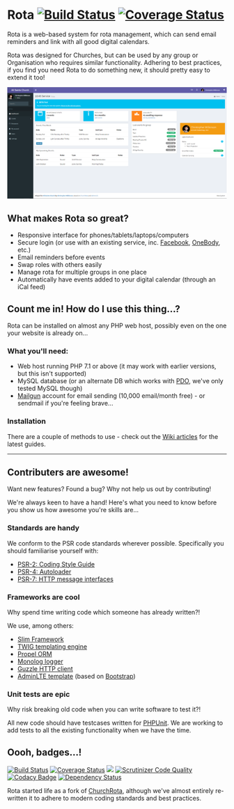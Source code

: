 # Rota [![Build Status](https://travis-ci.org/TechWilk/rota.svg?branch=master)](https://travis-ci.org/TechWilk/rota) [![Coverage Status](https://coveralls.io/repos/github/TechWilk/rota/badge.svg?branch=master)](https://coveralls.io/github/TechWilk/rota?branch=master)

Rota is a web-based system for rota management, which can send email reminders and link with all good digital calendars.

Rota was designed for Churches, but can be used by any group or Organisation who requires similar functionality. Adhering to best practices, if you find you need Rota to do something new, it should pretty easy to extend it too!

![Screengrab](screengrab.png)

## What makes Rota so great?

- Responsive interface for phones/tablets/laptops/computers
- Secure login (or use with an existing service, inc. [Facebook](https://developers.facebook.com/docs/facebook-login), [OneBody](https://church.io/onebody), etc.)
- Email reminders before events
- Swap roles with others easily
- Manage rota for multiple groups in one place
- Automatically have events added to your digital calendar (through an iCal feed)

## Count me in! How do I use this thing...?

Rota can be installed on almost any PHP web host, possibly even on the one your website is already on...

### What you'll need:

- Web host running PHP 7.1 or above (it may work with earlier versions, but this isn't supported)
- MySQL database (or an alternate DB which works with [PDO](http://php.net/manual/en/pdo.drivers.php), we've only tested MySQL though)
- [Mailgun](https://www.mailgun.com/) account for email sending (10,000 email/month free) - or sendmail if you're feeling brave...

### Installation

There are a couple of methods to use - check out the [Wiki articles](https://github.com/TechWilk/rota/wiki) for the latest guides.

***

## Contributers are awesome!

Want new features? Found a bug? Why not help us out by contributing!

We're always keen to have a hand! Here's what you need to know before you show us how awesome you're skills are...

### Standards are handy

We conform to the PSR code standards wherever possible. Specifically you should familiarise yourself with:

  - [PSR-2: Coding Style Guide](http://www.php-fig.org/psr/psr-2/)
  - [PSR-4: Autoloader](http://www.php-fig.org/psr/psr-4/)
  - [PSR-7: HTTP message interfaces](http://www.php-fig.org/psr/psr-7/)

### Frameworks are cool

Why spend time writing code which someone has already written?!

We use, among others:

- [Slim Framework](https://www.slimframework.com)
- [TWIG templating engine](https://twig.symfony.com/)
- [Propel ORM](http://propelorm.org)
- [Monolog logger](https://github.com/Seldaek/monolog)
- [Guzzle HTTP client](https://github.com/guzzle/guzzle)
- [AdminLTE template](https://adminlte.io/) (based on [Bootstrap](http://getbootstrap.com/))

### Unit tests are epic

Why risk breaking old code when you can write software to test it?!

All new code should have testcases written for [PHPUnit](https://phpunit.de/). We are working to add tests to all the existing functionality when we have the time.

## Oooh, badges...!

[![Build Status](https://travis-ci.org/TechWilk/rota.svg?branch=master)](https://travis-ci.org/TechWilk/rota)
[![Coverage Status](https://coveralls.io/repos/github/TechWilk/rota/badge.svg?branch=master)](https://coveralls.io/github/TechWilk/rota?branch=master)
[![](https://styleci.io/repos/7548986/shield)](https://styleci.io/repos/7548986)
[![Scrutinizer Code Quality](https://scrutinizer-ci.com/g/TechWilk/rota/badges/quality-score.png?b=master)](https://scrutinizer-ci.com/g/TechWilk/rota/?branch=master)
[![Codacy Badge](https://api.codacy.com/project/badge/Grade/c825786f03f34236b0246ee81c53eb6b)](https://www.codacy.com/app/TechWilk/rota?utm_source=github.com&amp;utm_medium=referral&amp;utm_content=TechWilk/rota&amp;utm_campaign=Badge_Grade)
[![Dependency Status](https://www.versioneye.com/user/projects/5991fff80fb24f159f260455/badge.svg?style=flat-square)](https://www.versioneye.com/user/projects/5991fff80fb24f159f260455)

Rota started life as a fork of [ChurchRota](https://sourceforge.net/projects/churchrota/), although we've almost entirely re-written it to adhere to modern coding standards and best practices.